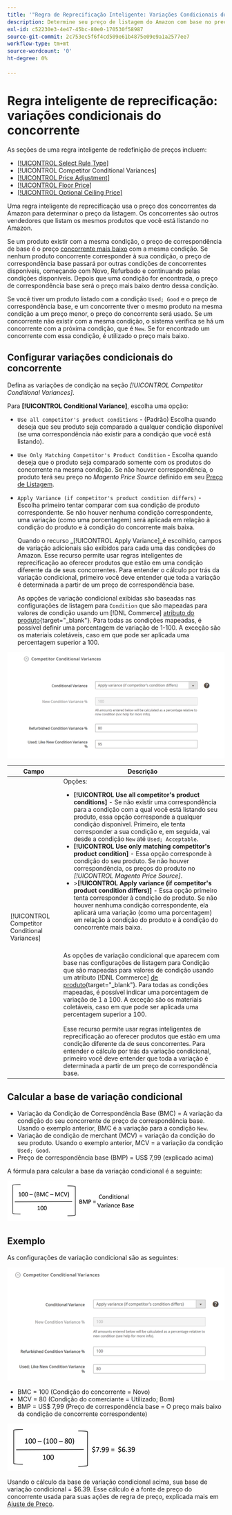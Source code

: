 ```yaml
---
title: '"Regra de Reprecificação Inteligente: Variações Condicionais do Concorrente'
description: Determine seu preço de listagem do Amazon com base no preço da concorrência e na condição do produto, criando uma regra de reprecificação inteligente.
exl-id: c52230e3-4e47-45bc-80e0-170530f58987
source-git-commit: 2c753ec5f6f4cd509e61b4875e09e9a1a2577ee7
workflow-type: tm+mt
source-wordcount: '0'
ht-degree: 0%

---
```


# Regra inteligente de reprecificação: variações condicionais do concorrente

As seções de uma regra inteligente de redefinição de preços incluem:

- [[!UICONTROL Select Rule Type]](./intelligent-repricing-rules.md)
- [!UICONTROL Competitor Conditional Variances]
- [[!UICONTROL Price Adjustment]](./price-adjustment.md)
- [[!UICONTROL Floor Price]](./floor-price.md)
- [[!UICONTROL Optional Ceiling Price]](./optional-ceiling-price.md)

Uma regra inteligente de reprecificação usa o preço dos concorrentes da Amazon para determinar o preço da listagem. Os concorrentes são outros vendedores que listam os mesmos produtos que você está listando no Amazon.

Se um produto existir com a mesma condição, o preço de correspondência de base é o preço [concorrente mais baixo](./lowest-competitor-pricing.md) com a mesma condição. Se nenhum produto concorrente corresponder à sua condição, o preço de correspondência base passará por outras condições de concorrentes disponíveis, começando com Novo, Refurbado e continuando pelas condições disponíveis. Depois que uma condição for encontrada, o preço de correspondência base será o preço mais baixo dentro dessa condição.

Se você tiver um produto listado com a condição `Used; Good` e o preço de correspondência base, e um concorrente tiver o mesmo produto na mesma condição a um preço menor, o preço do concorrente será usado. Se um concorrente não existir com a mesma condição, o sistema verifica se há um concorrente com a próxima condição, que é `New`. Se for encontrado um concorrente com essa condição, é utilizado o preço mais baixo.

## Configurar variações condicionais do concorrente

Defina as variações de condição na seção _[!UICONTROL Competitor Conditional Variances]_.

Para **[!UICONTROL Conditional Variance]**, escolha uma opção:

- `Use all competitor's product conditions` - (Padrão) Escolha quando deseja que seu produto seja comparado a qualquer condição disponível (se uma correspondência não existir para a condição que você está listando).

- `Use Only Matching Competitor's Product Condition` - Escolha quando deseja que o produto seja comparado somente com os produtos do concorrente na mesma condição. Se não houver correspondência, o produto terá seu preço no _Magento Price Source_ definido em seu [Preço de Listagem](./listing-price.md).

- `Apply Variance (if competitor's product condition differs)` - Escolha primeiro tentar comparar com sua condição de produto correspondente. Se não houver nenhuma condição correspondente, uma variação (como uma porcentagem) será aplicada em relação à condição do produto e à condição do concorrente mais baixa.

   Quando o recurso _[!UICONTROL Apply Variance]_é escolhido, campos de variação adicionais são exibidos para cada uma das condições do Amazon. Esse recurso permite usar regras inteligentes de reprecificação ao oferecer produtos que estão em uma condição diferente da de seus concorrentes. Para entender o cálculo por trás da variação condicional, primeiro você deve entender que toda a variação é determinada a partir de um preço de correspondência base.

   As opções de variação condicional exibidas são baseadas nas configurações de listagem para `Condition` que são mapeadas para valores de condição usando um [!DNL Commerce] [atributo do produto](https://docs.magento.com/user-guide/catalog/product-attributes.html){target=&quot;_blank&quot;}. Para todas as condições mapeadas, é possível definir uma porcentagem de variação de 1-100. A exceção são os materiais coletáveis, caso em que pode ser aplicada uma percentagem superior a 100.

![Regra de reprecificação inteligente - variações condicionais do concorrente](assets/amazon-competitor-cond-variances.png)

| Campo | Descrição |
|--- |--- |
| [!UICONTROL Competitor Conditional Variances] | Opções: <ul><li>**[!UICONTROL Use all competitor's product conditions]** - Se não existir uma correspondência para a condição com a qual você está listando seu produto, essa opção corresponde a qualquer condição disponível. Primeiro, ele tenta corresponder a sua condição e, em seguida, vai desde a condição `New` até `Used; Acceptable`.</li><li>**[!UICONTROL Use only matching competitor's product condition]** - Essa opção corresponde à condição do seu produto. Se não houver correspondência, os preços do produto no _[!UICONTROL Magento Price Source]_.</li><li>>**[!UICONTROL Apply variance (if competitor's product condition differs)]** - Essa opção primeiro tenta corresponder à condição do produto. Se não houver nenhuma condição correspondente, ela aplicará uma variação (como uma porcentagem) em relação à condição do produto e à condição do concorrente mais baixa.</li></ul><br><br>As opções de variação condicional que aparecem com base nas configurações de listagem para Condição que são mapeadas para valores de condição usando um atributo  [!DNL Commerce] [de produto](https://docs.magento.com/user-guide/catalog/product-attributes.html){target=&quot;_blank&quot;}. Para todas as condições mapeadas, é possível indicar uma porcentagem de variação de 1 a 100. A exceção são os materiais coletáveis, caso em que pode ser aplicada uma percentagem superior a 100.<br><br>Esse recurso permite usar regras inteligentes de reprecificação ao oferecer produtos que estão em uma condição diferente da de seus concorrentes. Para entender o cálculo por trás da variação condicional, primeiro você deve entender que toda a variação é determinada a partir de um preço de correspondência base. |

## Calcular a base de variação condicional

- Variação da Condição de Correspondência Base (BMC) = A variação da condição do seu concorrente de preço de correspondência base. Usando o exemplo anterior, BMC é a variação para a condição `New`.
- Variação de condição de merchant (MCV) = variação da condição do seu produto. Usando o exemplo anterior, MCV = a variação da condição `Used; Good`.
- Preço de correspondência base (BMP) = US$ 7,99 (explicado acima)

A fórmula para calcular a base da variação condicional é a seguinte:

![fórmula de cálculo da base de variação condicional](assets/amazon-cond-variance-calc-1.png)

## Exemplo

As configurações de variação condicional são as seguintes:

![configurações de variação condicional de exemplo](assets/amazon-cond-variances.png)

- BMC = 100 (Condição do concorrente = Novo)
- MCV = 80 (Condição do comerciante = Utilizado; Bom)
- BMP = US$ 7,99 (Preço de correspondência base = O preço mais baixo da condição de concorrente correspondente)

![exemplo de cálculo da base de variação condicional](assets/amazon-cond-variance-calc-2.png)

Usando o cálculo da base de variação condicional acima, sua base de variação condicional = $6.39. Esse cálculo é a fonte de preço do concorrente usada para suas ações de regra de preço, explicada mais em [Ajuste de Preço](./price-adjustment.md).
